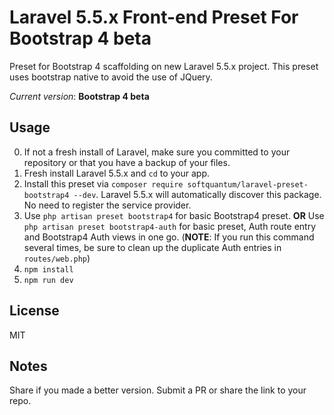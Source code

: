 # Laravel 5.5.x Front-end Preset For Bootstrap 4 beta

Preset for Bootstrap 4 scaffolding on new Laravel 5.5.x project.
This preset uses bootstrap native to avoid the use of JQuery.

*Current version*: **Bootstrap 4 beta**

## Usage
0. If not a fresh install of Laravel, make sure you committed to your repository or that you have a backup of your files.
1. Fresh install Laravel 5.5.x and `cd` to your app.
2. Install this preset via `composer require softquantum/laravel-preset-bootstrap4 --dev`. Laravel 5.5.x will automatically discover this package. No need to register the service provider.
3. Use `php artisan preset bootstrap4` for basic Bootstrap4 preset. **OR** Use `php artisan preset bootstrap4-auth` for basic preset, Auth route entry and Bootstrap4 Auth views in one go. (**NOTE**: If you run this command several times, be sure to clean up the duplicate Auth entries in `routes/web.php`)
4. `npm install`
5. `npm run dev`

## License
MIT

## Notes
Share if you made a better version. Submit a PR or share the link to your repo. 
